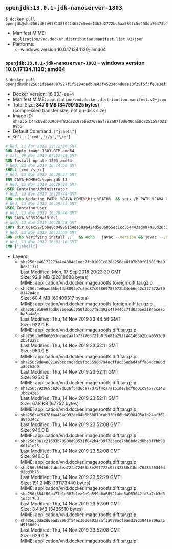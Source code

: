## `openjdk:13.0.1-jdk-nanoserver-1803`

```console
$ docker pull openjdk@sha256:d8fe938138f0414637e5ede13b8d2772bd5aa586fc5d450db76473b194acf3b5
```

-	Manifest MIME: `application/vnd.docker.distribution.manifest.list.v2+json`
-	Platforms:
	-	windows version 10.0.17134.1130; amd64

### `openjdk:13.0.1-jdk-nanoserver-1803` - windows version 10.0.17134.1130; amd64

```console
$ docker pull openjdk@sha256:1fa6e4887927f1f5194cadb8e43f4523ed4d8ae13f29f5f3fe0e3ef07a536ee1
```

-	Docker Version: 18.03.1-ee-4
-	Manifest MIME: `application/vnd.docker.distribution.manifest.v2+json`
-	Total Size: **347.9 MB (347901525 bytes)**  
	(compressed transfer size, not on-disk size)
-	Image ID: `sha256:b44cb8db039d94f83c22c975be37076af782a87f0d649dab8c225158a02189b5`
-	Default Command: `["jshell"]`
-	`SHELL`: `["cmd","\/s","\/c"]`

```dockerfile
# Wed, 11 Apr 2018 22:12:30 GMT
RUN Apply image 1803-RTM-amd64
# Sat, 09 Nov 2019 07:52:48 GMT
RUN Install update 1803-amd64
# Wed, 13 Nov 2019 16:14:50 GMT
SHELL [cmd /s /c]
# Wed, 13 Nov 2019 16:29:27 GMT
ENV JAVA_HOME=C:\openjdk-13
# Wed, 13 Nov 2019 16:29:28 GMT
USER ContainerAdministrator
# Wed, 13 Nov 2019 16:29:44 GMT
RUN echo Updating PATH: %JAVA_HOME%\bin;%PATH% 	&& setx /M PATH %JAVA_HOME%\bin;%PATH%
# Wed, 13 Nov 2019 16:29:45 GMT
USER ContainerUser
# Wed, 13 Nov 2019 16:29:46 GMT
ENV JAVA_VERSION=13.0.1
# Wed, 13 Nov 2019 16:30:48 GMT
COPY dir:06ac5270bbe8c04999154de58a6424d5e06055ec1cc554443ad497420d28c2e4 in C:\openjdk-13 
# Wed, 13 Nov 2019 16:31:09 GMT
RUN echo Verifying install ... 	&& echo   javac --version && javac --version 	&& echo   java --version && java --version
# Wed, 13 Nov 2019 16:31:10 GMT
CMD ["jshell"]
```

-	Layers:
	-	`sha256:e46172273a4e4384e1eec7fb01091c828a256ea0f87b30f61381fba9bc511371`  
		Last Modified: Mon, 17 Sep 2018 20:23:30 GMT  
		Size: 92.8 MB (92818888 bytes)  
		MIME: application/vnd.docker.image.rootfs.foreign.diff.tar.gzip
	-	`sha256:4e0aad55be14a8093e7c3ed87c05869785972b34eb6e42c327572a708142a4ee`  
		Size: 60.4 MB (60409317 bytes)  
		MIME: application/vnd.docker.image.rootfs.foreign.diff.tar.gzip
	-	`sha256:910e9f6db07beea63050f2b67f8dd92c4f944cc7fd0ab5e21846ce75ba3a4a8e`  
		Last Modified: Thu, 14 Nov 2019 23:44:56 GMT  
		Size: 922.0 B  
		MIME: application/vnd.docker.image.rootfs.diff.tar.gzip
	-	`sha256:de88e0053deae2aafb737763721b0f9e81a292f441463b2bda0653d92b5f328c`  
		Last Modified: Thu, 14 Nov 2019 23:52:11 GMT  
		Size: 950.0 B  
		MIME: application/vnd.docker.image.rootfs.diff.tar.gzip
	-	`sha256:9d04e82109bccc9cadc9fbd5598d794ecff0c36ed6d4affa64dc086da867b3d0`  
		Last Modified: Thu, 14 Nov 2019 23:52:11 GMT  
		Size: 925.0 B  
		MIME: application/vnd.docker.image.rootfs.diff.tar.gzip
	-	`sha256:792069ca267d636f54d6da77d75f4ca7a161de7bcf0d01c9a677c2423bd243e5`  
		Last Modified: Thu, 14 Nov 2019 23:52:11 GMT  
		Size: 67.8 KB (67752 bytes)  
		MIME: application/vnd.docker.image.rootfs.diff.tar.gzip
	-	`sha256:4f5676faa454c992ae84a6b38870fab3f0c66bd4998495a1b24af361a8ab34c2`  
		Last Modified: Thu, 14 Nov 2019 23:52:08 GMT  
		Size: 946.0 B  
		MIME: application/vnd.docker.image.rootfs.diff.tar.gzip
	-	`sha256:0a1c21603b70908d98531f842b4d39f723ece7bb6bdd2d6be3ffbb9860141e25`  
		Last Modified: Thu, 14 Nov 2019 23:52:08 GMT  
		Size: 946.0 B  
		MIME: application/vnd.docker.image.rootfs.diff.tar.gzip
	-	`sha256:59466c2abc5ea72fa72466a8e291722c95f42558d18de7648330340d92bd3b76`  
		Last Modified: Thu, 14 Nov 2019 23:52:29 GMT  
		Size: 191.2 MB (191173440 bytes)  
		MIME: application/vnd.docker.image.rootfs.diff.tar.gzip
	-	`sha256:684f00ba77e1e387b1ea9b9a599a6a68521abe5a083042fd3a7cb3d31d42f7cd`  
		Last Modified: Thu, 14 Nov 2019 23:52:09 GMT  
		Size: 3.4 MB (3426510 bytes)  
		MIME: application/vnd.docker.image.rootfs.diff.tar.gzip
	-	`sha256:0da2d6ead5799df54ec30d0a02a8af3a099acf9aed38d3941e706aa5d9166d9a`  
		Last Modified: Thu, 14 Nov 2019 23:52:08 GMT  
		Size: 929.0 B  
		MIME: application/vnd.docker.image.rootfs.diff.tar.gzip
